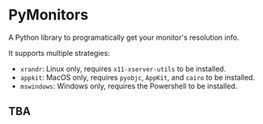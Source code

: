 # PyMonitors

A Python library to programatically get your monitor's resolution info.

It supports multiple strategies:

- `xrandr`: Linux only, requires `x11-xserver-utils` to be installed.
- `appkit`: MacOS only, requires `pyobjc`, `AppKit`, and `cairo` to be installed.
- `mswindows`: Windows only, requires the Powershell to be installed.

## TBA
